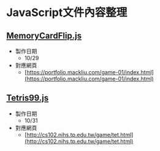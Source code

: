 # JavaScript文件內容整理
## [MemoryCardFlip.js](https://github.com/YC815/nei-hu_vocational_high_school_code/blob/main/MemoryCardFlip.js)
- 製作日期
  + 10/29
- 對應網頁
  + [https://portfolio.mackliu.com/game-01/index.html](https://portfolio.mackliu.com/game-01/index.html)

## [Tetris99.js](https://github.com/YC815/nei-hu_vocational_high_school_code/blob/main/Tetris99.js)
- 製作日期
  + 10/31
- 對應網頁
  + [http://cs102.nihs.tp.edu.tw/game/tet.html](http://cs102.nihs.tp.edu.tw/game/tet.html)
